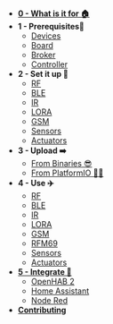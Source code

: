 - [**0 - What is it for 🏠**](README)
- **1 - Prerequisites🧭**
  - [Devices](prerequisites/devices)
  - [Board](prerequisites/board)
  - [Broker](prerequisites/broker)
  - [Controller](prerequisites/controller)
- **2 - Set it up 🔨**
  - [RF](setitup/rf)
  - [BLE](setitup/ble)
  - [IR](setitup/ir)
  - [LORA](setitup/lora)
  - [GSM](setitup/gsm)
  - [Sensors](setitup/sensors)
  - [Actuators](setitup/actuators)
- **3 - Upload ➡️**
  - [From Binaries 😎](upload/binaries)
  - [From PlatformIO 👨‍🎓](upload/pio)
- **4 - Use ✈️**
  - [RF](use/rf)
  - [BLE](use/ble)
  - [IR](use/ir)
  - [LORA](use/lora)
  - [GSM](use/gsm)
  - [RFM69](use/rfm69)
  - [Sensors](use/sensors)
  - [Actuators](use/actuators)
- [**5 - Integrate 🎉**](integrate)
  - [OpenHAB 2](integrate/openhab2)
  - [Home Assistant](integrate/home_assistant)
  - [Node Red](integrate/node_red)
- [**Contributing**](https://github.com/1technophile/OpenMQTTGateway/blob/master/CONTRIBUTING.md)
